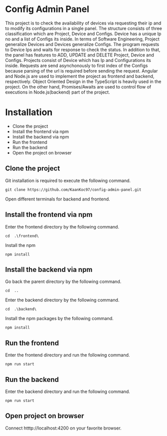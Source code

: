# Config Admin Panel
 This project is to check the availability of devices via requesting their ip and to modify its configurations in a single panel.  The structure consists of three classification which are Project, Device and Configs. Device has a unique Ip no and a list of Configs its inside. 
 In terms of Software Engineering, Project generalize Devices and Devices generalize Configs. The program requests to Device Ips and waits for response to check the status. In addition to that, the panel has features to ADD, UPDATE and DELETE Project, Device and Configs. Projects consist of Device
which has Ip and Configurations its inside. Requests are send asynchonously to first index of the Configs because parsing of the url is required before sending the request. 
 Angular and Node.js are used to implement the project as 
frontend and backend, respectively. Object Oriented Design in the TypeScript is heavily used in the project. On the other hand, Promises/Awaits are used to control flow of executions in Node.js(backend) part of the project.
# Installation
* Clone the project
* Install the frontend via npm
* Install the backend via npm
* Run the frontend
* Run the backend
* Open the project on browser
## Clone the project
Git installation is required to execute the following command.
```
git clone https://github.com/KaanKoc97/config-admin-panel.git
```
Open different terminals for backend and frontend.
## Install the frontend via npm
Enter the frontend directory by the following command.
```
cd  .\frontend\
```
Install the npm 
```
npm install
```
## Install the backend via npm
Go back the parent directory by the following command.
```
cd  ..
```
Enter the backend directory by the following command.
```
cd  .\backend\
```
Install the npm packages by the following command.
```
npm install
```
## Run the frontend
Enter the frontend directory and run the following command.
```
npm run start
```
## Run the backend
Enter the backend directory and run the following command.
```
npm run start
```
## Open project on browser
Connect htttp://localhost:4200 on your favorite browser.
